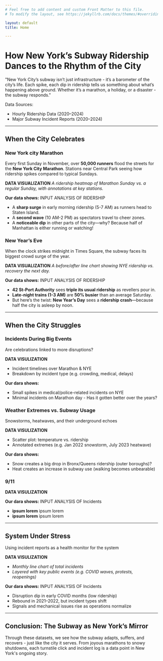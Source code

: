```yaml
---
# Feel free to add content and custom Front Matter to this file.
# To modify the layout, see https://jekyllrb.com/docs/themes/#overriding-theme-defaults

layout: default
title: Home

---
```


# **How New York’s Subway Ridership Dances to the Rhythm of the City**

"New York City’s subway isn’t just infrastructure - it’s a barometer of the city’s life. Each spike, each dip in ridership tells us something about what’s happening above ground. Whether it’s a marathon, a holiday, or a disaster - the subway responds."

Data Sources:
- Hourly Ridership Data (2020–2024)
- Major Subway Incident Reports (2020–2024)

---

## **When the City Celebrates** 

### **New York city Marathon**
Every first Sunday in November, over **50,000 runners** flood the streets for the **New York City Marathon**. Stations near Central Park seeing how ridership spikes compared to typical Sundays.

**DATA VISUALIZATION** *A ridership heatmap of Marathon Sunday vs. a regular Sunday, with annotations at key stations.*  

**Our data shows:** INPUT ANALYSIS OF RIDERSHIP
- A **sharp surge** in early morning ridership (5-7 AM) as runners head to Staten Island. 
- A **second wave** (10 AM-2 PM) as spectators travel to cheer zones.  
- A **noticeable dip** in other parts of the city—why? Because half of Manhattan is either running or watching!  

### **New Year’s Eve**  
When the clock strikes midnight in Times Square, the subway faces its biggest crowd surge of the year.

**DATA VISUALIZATION** *A before/after line chart showing NYE ridership vs. recovery the next day.*  

**Our data shows:** INPUT ANALYSIS OF RIDERSHIP
- **42 St-Port Authority** sees **triple its usual ridership** as revellers pour in.  
- **Late-night trains (1-3 AM)** are **50% busier** than an average Saturday.  
- But here’s the twist: **New Year’s Day** sees a **ridership crash**—because half the city is asleep by noon.

---

## **When the City Struggles**  

### **Incidents During Big Events**
Are celebrations linked to more disruptions?

**DATA VISULIZATION** 
- Incident timelines over Marathon & NYE
- Breakdown by incident type (e.g. crowding, medical, delays)

**Our dara shows:**
- Small spikes in medical/police-related incidents on NYE
- Minimal incidents on Marathon day - Has it gotten better over the years?


### **Weather Extremes vs. Subway Usage**
Snowstorms, heatwaves, and their underground echoes

**DATA VISULIZATION** 
- Scatter plot: temperature vs. ridership
- Annotated extremes (e.g. Jan 2022 snowstorm, July 2023 heatwave)

**Our dara shows:**
- Snow creates a big drop in Bronx/Queens ridership (outer boroughs)?
- Heat creates an increase in subway use (walking becomes unbearable)

### **9/11**  

**DATA VISULIZATION** 

**Our dara shows:** INPUT ANALYSIS OF Incidents
- **ipsum lorem** ipsum lorem
- **ipsum lorem** ipsum lorem  

---

## **System Under Stress**  
Using incident reports as a health monitor for the system

**DATA VISULIZATION** 
- *Monthly line chart of total incidents*  
- *Layered with key public events (e.g. COVID waves, protests, reopenings)*

**Our dara shows:** INPUT ANALYSIS OF Incidents
- Disruption dip in early COVID months (low ridership)
- Rebound in 2021–2022, but incident types shift
- Signals and mechanical issues rise as operations normalize
 
---

## **Conclusion: The Subway as New York’s Mirror**
Through these datasets, we see how the subway adapts, suffers, and recovers - just like the city it serves. From joyous marathons to snowy shutdowns, each turnstile click and incident log is a data point in New York's ongoing story. 
